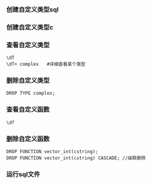 ### 创建自定义类型sql

### 创建自定义类型c

### 查看自定义类型
```
\dT
\dT+ complex   #详细查看某个类型
```

### 删除自定义类型
```
DROP TYPE complex;
```

### 查看自定义函数
```
\df
```

### 删除自定义函数
```
DROP FUNCTION vector_int(cstring);
DROP FUNCTION vector_int(cstring) CASCADE; //级联删除
```

### 运行sql文件
```

```